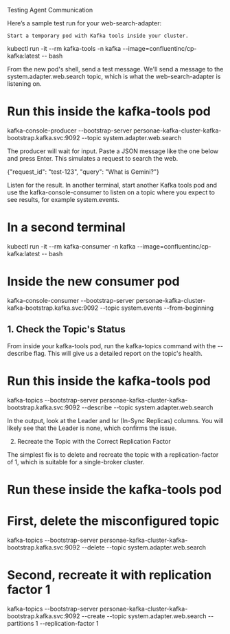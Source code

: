 Testing Agent Communication

Here’s a sample test run for your web-search-adapter:

    Start a temporary pod with Kafka tools inside your cluster.

kubectl run -it --rm kafka-tools -n kafka --image=confluentinc/cp-kafka:latest -- bash

From the new pod's shell, send a test message. We'll send a message to the system.adapter.web.search topic, which is what the web-search-adapter is listening on.

# Run this inside the kafka-tools pod
kafka-console-producer --bootstrap-server personae-kafka-cluster-kafka-bootstrap.kafka.svc:9092 --topic system.adapter.web.search

The producer will wait for input. Paste a JSON message like the one below and press Enter. This simulates a request to search the web.

{"request_id": "test-123", "query": "What is Gemini?"}

Listen for the result. In another terminal, start another Kafka tools pod and use the kafka-console-consumer to listen on a topic where you expect to see results, for example system.events.

# In a second terminal
kubectl run -it --rm kafka-consumer -n kafka --image=confluentinc/cp-kafka:latest -- bash

# Inside the new consumer pod
kafka-console-consumer --bootstrap-server personae-kafka-cluster-kafka-bootstrap.kafka.svc:9092 --topic system.events --from-beginning

## 1. Check the Topic's Status

From inside your kafka-tools pod, run the kafka-topics command with the --describe flag. This will give us a detailed report on the topic's health.

# Run this inside the kafka-tools pod
kafka-topics --bootstrap-server personae-kafka-cluster-kafka-bootstrap.kafka.svc:9092 --describe --topic system.adapter.web.search

In the output, look at the Leader and Isr (In-Sync Replicas) columns. You will likely see that the Leader is none, which confirms the issue.

2. Recreate the Topic with the Correct Replication Factor

The simplest fix is to delete and recreate the topic with a replication-factor of 1, which is suitable for a single-broker cluster.

# Run these inside the kafka-tools pod

# First, delete the misconfigured topic
kafka-topics --bootstrap-server personae-kafka-cluster-kafka-bootstrap.kafka.svc:9092 --delete --topic system.adapter.web.search

# Second, recreate it with replication factor 1
kafka-topics --bootstrap-server personae-kafka-cluster-kafka-bootstrap.kafka.svc:9092 --create --topic system.adapter.web.search --partitions 1 --replication-factor 1

